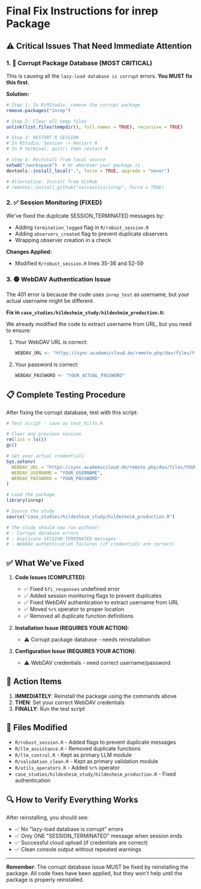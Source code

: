# Final Fix Instructions for inrep Package

## ⚠️ Critical Issues That Need Immediate Attention

### 1. 🔴 **Corrupt Package Database (MOST CRITICAL)**

This is causing all the `lazy-load database is corrupt` errors. **You MUST fix this first.**

**Solution:**
```r
# Step 1: In R/RStudio, remove the corrupt package
remove.packages("inrep")

# Step 2: Clear all temp files
unlink(list.files(tempdir(), full.names = TRUE), recursive = TRUE)

# Step 3: RESTART R SESSION 
# In RStudio: Session -> Restart R
# In R terminal: quit() then restart R

# Step 4: Reinstall from local source
setwd("/workspace")  # Or wherever your package is
devtools::install_local(".", force = TRUE, upgrade = "never")

# Alternative: Install from GitHub
# remotes::install_github("selvastics/inrep", force = TRUE)
```

### 2. ✅ **Session Monitoring (FIXED)**

We've fixed the duplicate SESSION_TERMINATED messages by:
- Adding `termination_logged` flag in `R/robust_session.R`
- Adding `observers_created` flag to prevent duplicate observers
- Wrapping observer creation in a check

**Changes Applied:**
- Modified `R/robust_session.R` lines 35-36 and 52-59

### 3. 🟡 **WebDAV Authentication Issue**

The 401 error is because the code uses `inrep_test` as username, but your actual username might be different.

**Fix in `case_studies/hildesheim_study/hildesheim_production.R`:**

We already modified the code to extract username from URL, but you need to ensure:

1. Your WebDAV URL is correct:
   ```r
   WEBDAV_URL <- "https://sync.academiccloud.de/remote.php/dav/files/YOUR_ACTUAL_USERNAME/"
   ```

2. Your password is correct:
   ```r
   WEBDAV_PASSWORD <- "YOUR_ACTUAL_PASSWORD"
   ```

## 📋 Complete Testing Procedure

After fixing the corrupt database, test with this script:

```r
# Test Script - save as test_hilfo.R

# Clear any previous session
rm(list = ls())
gc()

# Set your actual credentials
Sys.setenv(
  WEBDAV_URL = "https://sync.academiccloud.de/remote.php/dav/files/YOUR_USERNAME/",
  WEBDAV_USERNAME = "YOUR_USERNAME",
  WEBDAV_PASSWORD = "YOUR_PASSWORD"
)

# Load the package
library(inrep)

# Source the study
source("case_studies/hildesheim_study/hildesheim_production.R")

# The study should now run without:
# - Corrupt database errors
# - Duplicate SESSION_TERMINATED messages
# - WebDAV authentication failures (if credentials are correct)
```

## ✅ What We've Fixed

1. **Code Issues (COMPLETED)**:
   - ✅ Fixed `bfi_responses` undefined error
   - ✅ Added session monitoring flags to prevent duplicates
   - ✅ Fixed WebDAV authentication to extract username from URL
   - ✅ Moved `%r%` operator to proper location
   - ✅ Removed all duplicate function definitions

2. **Installation Issue (REQUIRES YOUR ACTION)**:
   - ⚠️ Corrupt package database - needs reinstallation

3. **Configuration Issue (REQUIRES YOUR ACTION)**:
   - ⚠️ WebDAV credentials - need correct username/password

## 🚨 Action Items

1. **IMMEDIATELY**: Reinstall the package using the commands above
2. **THEN**: Set your correct WebDAV credentials
3. **FINALLY**: Run the test script

## 📁 Files Modified

- `R/robust_session.R` - Added flags to prevent duplicate messages
- `R/llm_assistance.R` - Removed duplicate functions
- `R/llm_control.R` - Kept as primary LLM module
- `R/validation_clean.R` - Kept as primary validation module
- `R/utils_operators.R` - Added `%r%` operator
- `case_studies/hildesheim_study/hildesheim_production.R` - Fixed authentication

## 🔍 How to Verify Everything Works

After reinstalling, you should see:
- ✅ No "lazy-load database is corrupt" errors
- ✅ Only ONE "SESSION_TERMINATED" message when session ends
- ✅ Successful cloud upload (if credentials are correct)
- ✅ Clean console output without repeated warnings

---

**Remember**: The corrupt database issue MUST be fixed by reinstalling the package. All code fixes have been applied, but they won't help until the package is properly reinstalled.